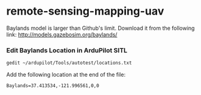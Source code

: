 # remote-sensing-mapping-uav

Baylands model is larger than Github's limit. Download it from the following link: http://models.gazebosim.org/baylands/

### Edit Baylands Location in ArduPilot SITL
```bash
gedit ~/ardupilot/Tools/autotest/locations.txt
```

Add the following location at the end of the file:
```
Baylands=37.413534,-121.996561,0,0
```